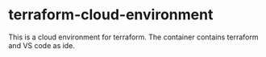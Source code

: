 # terraform-cloud-environment
This is a cloud environment for terraform. The container contains terraform and VS code as ide.

